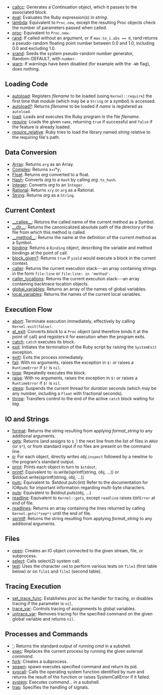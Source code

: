 * [callcc](ref:Kernel#callcc): Generates a Continuation object, which it passes to the associated block.
* [eval](ref:Kernel#eval): Evaluates the Ruby expression(s) in *string*.
* [lambda](ref:Kernel#lambda): Equivalent to `Proc.new`, except the resulting Proc objects check the number of parameters passed when called.
* [proc](ref:Kernel#proc): Equivalent to `Proc.new`.
* [rand](ref:Kernel#rand): If called without an argument, or if `max.to_i.abs == 0`, rand returns a pseudo-random floating point number between 0.0 and 1.0, including 0.0 and excluding 1.0.
* [srand](ref:Kernel#srand): Seeds the system pseudo-random number generator, Random::DEFAULT, with `number`.
* [warn](ref:Kernel#warn): If warnings have been disabled (for example with the `-W0` flag), does nothing.

## Loading Code

* [autoload](ref:Kernel#autoload): Registers *filename* to be loaded (using `Kernel::require`) the first time that *module* (which may be a `String` or a symbol) is accessed.
* [autoload?](ref:Kernel#autoload?): Returns *filename* to be loaded if *name* is registered as `autoload`.
* [load](ref:Kernel#load): Loads and executes the Ruby program in the file *filename*.
* [require](ref:Kernel#require): Loads the given `name`, returning `true` if successful and `false` if the feature is already loaded.
* [require_relative](ref:Kernel#require_relative): Ruby tries to load the library named *string* relative to the requiring file's path.

## Data Conversion

* [Array](ref:Kernel#Array): Returns `arg` as an Array.
* [Complex](ref:Kernel#Complex): Returns x+i*y;
* [Float](ref:Kernel#Float): Returns *arg* converted to a float.
* [Hash](ref:Kernel#Hash): Converts *arg* to a `Hash` by calling *arg*`.to_hash`.
* [Integer](ref:Kernel#Integer): Converts *arg* to an `Integer`.
* [Rational](ref:Kernel#Rational): Returns `x/y` or `arg` as a Rational.
* [String](ref:Kernel#String): Returns *arg* as a `String`.

## Current Context

* [\_\_callee\_\_](ref:Kernel#__callee__): Returns the called name of the current method as a Symbol.
* [\_\_dir\_\_](ref:Kernel#__dir__): Returns the canonicalized absolute path of the directory of the file from which this method is called.
* [\_\_method\_\_](ref:Kernel#__method__): Returns the name at the definition of the current method as a Symbol.
* [binding](ref:Kernel#binding): Returns a `Binding` object, describing the variable and method bindings at the point of call.
* [block_given?](ref:Kernel#block_given?): Returns `true` if `yield` would execute a block in the current context.
* [caller](ref:Kernel#caller): Returns the current execution stack---an array containing strings in the form `file:line` or `file:line: in 'method'`.
* [caller_locations](ref:Kernel#caller_locations): Returns the current execution stack---an array containing backtrace location objects.
* [global_variables](ref:Kernel#global_variables): Returns an array of the names of global variables.
* [local_variables](ref:Kernel#local_variables): Returns the names of the current local variables.

## Execution Flow

* [abort](ref:Kernel#abort): Terminate execution immediately, effectively by calling `Kernel.exit(false)`.
* [at_exit](ref:Kernel#at_exit): Converts *block* to a `Proc` object (and therefore binds it at the point of call) and registers it for execution when the program exits.
* [catch](ref:Kernel#catch): `catch` executes its block.
* [exit](ref:Kernel#exit): Initiates the termination of the Ruby script by raising the `SystemExit` exception.
* [exit!](ref:Kernel#exit!): Exits the process immediately.
* [fail](ref:Kernel#fail): With no arguments, raises the exception in `$!` or raises a `RuntimeError` if `$!` is `nil`.
* [loop](ref:Kernel#loop): Repeatedly executes the block.
* [raise](ref:Kernel#raise): With no arguments, raises the exception in `$!` or raises a `RuntimeError` if `$!` is `nil`.
* [sleep](ref:Kernel#sleep): Suspends the current thread for *duration* seconds (which may be any number, including a `Float` with fractional seconds).
* [throw](ref:Kernel#throw): Transfers control to the end of the active `catch` block waiting for *tag*.

## IO and Strings

* [format](ref:Kernel#format): Returns the string resulting from applying *format_string* to any additional arguments.
* [gets](ref:Kernel#gets): Returns (and assigns to `$_`) the next line from the list of files in `ARGV` (or `$*`), or from standard input if no files are present on the command line.
* [p](ref:Kernel#p): For each object, directly writes *obj*.`inspect` followed by a newline to the program's standard output.
* [print](ref:Kernel#print): Prints each object in turn to `$stdout`.
* [printf](ref:Kernel#printf): Equivalent to:     io.write(sprintf(string, obj, ...))  or     $stdout.write(sprintf(string, obj, ...))
* [putc](ref:Kernel#putc): Equivalent to:      $stdout.putc(int)  Refer to the documentation for IO#putc for important information regarding multi-byte characters.
* [puts](ref:Kernel#puts): Equivalent to      $stdout.puts(obj, ...)
* [readline](ref:Kernel#readline): Equivalent to `Kernel::gets`, except `readline` raises `EOFError` at end of file.
* [readlines](ref:Kernel#readlines): Returns an array containing the lines returned by calling `Kernel.gets(*sep*)` until the end of file.
* [sprintf](ref:Kernel#sprintf): Returns the string resulting from applying *format_string* to any additional arguments.

## Files

* [open](ref:Kernel#open): Creates an IO object connected to the given stream, file, or subprocess.
* [select](ref:Kernel#select): Calls select(2) system call.
* [test](ref:Kernel#test): Uses the character `cmd` to perform various tests on `file1` (first table below) or on `file1` and `file2` (second table).

## Tracing Execution

* [set_trace_func](ref:Kernel#set_trace_func): Establishes *proc* as the handler for tracing, or disables tracing if the parameter is `nil`.
* [trace_var](ref:Kernel#trace_var): Controls tracing of assignments to global variables.
* [untrace_var](ref:Kernel#untrace_var): Removes tracing for the specified command on the given global variable and returns `nil`.

## Processes and Commands

* [\`](ref:Kernel#`): Returns the standard output of running *cmd* in a subshell.
* [exec](ref:Kernel#exec): Replaces the current process by running the given external *command*.
* [fork](ref:Kernel#fork): Creates a subprocess.
* [spawn](ref:Kernel#spawn): spawn executes specified command and return its pid.
* [syscall](ref:Kernel#syscall): Calls the operating system function identified by *num* and returns the result of the function or raises SystemCallError if it failed.
* [system](ref:Kernel#system): Executes *command...* in a subshell.
* [trap](ref:Kernel#trap): Specifies the handling of signals.
